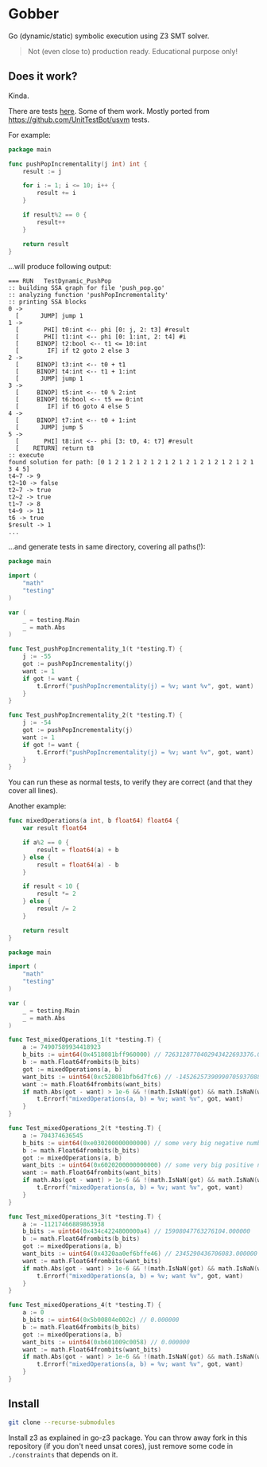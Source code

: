 # Gobber

Go (dynamic/static) symbolic execution using Z3 SMT solver.

>Not (even close to) production ready. Educational purpose only!

## Does it work?

Kinda.

There are tests [here](./symexec/symexec_test.go). Some of them work. Mostly ported from <https://github.com/UnitTestBot/usvm> tests.

For example:

```go
package main

func pushPopIncrementality(j int) int {
    result := j

    for i := 1; i <= 10; i++ {
        result += i
    }

    if result%2 == 0 {
        result++
    }

    return result
}
```

...will produce following output:

```text
=== RUN   TestDynamic_PushPop
:: building SSA graph for file 'push_pop.go'
:: analyzing function 'pushPopIncrementality'
:: printing SSA blocks
0 ->
  [      JUMP] jump 1
1 ->
  [       PHI] t0:int <-- phi [0: j, 2: t3] #result
  [       PHI] t1:int <-- phi [0: 1:int, 2: t4] #i
  [     BINOP] t2:bool <-- t1 <= 10:int
  [        IF] if t2 goto 2 else 3
2 ->
  [     BINOP] t3:int <-- t0 + t1
  [     BINOP] t4:int <-- t1 + 1:int
  [      JUMP] jump 1
3 ->
  [     BINOP] t5:int <-- t0 % 2:int
  [     BINOP] t6:bool <-- t5 == 0:int
  [        IF] if t6 goto 4 else 5
4 ->
  [     BINOP] t7:int <-- t0 + 1:int
  [      JUMP] jump 5
5 ->
  [       PHI] t8:int <-- phi [3: t0, 4: t7] #result
  [    RETURN] return t8
:: execute
found solution for path: [0 1 2 1 2 1 2 1 2 1 2 1 2 1 2 1 2 1 2 1 2 1 3 4 5]
t4~7 -> 9
t2~10 -> false
t2~7 -> true
t2~2 -> true
t1~7 -> 8
t4~9 -> 11
t6 -> true
$result -> 1
...
```

...and generate tests in same directory, covering all paths(!):

```go
package main

import (
	"math"
	"testing"
)

var (
	_ = testing.Main
	_ = math.Abs
)

func Test_pushPopIncrementality_1(t *testing.T) {
	j := -55
	got := pushPopIncrementality(j)
	want := 1
	if got != want {
		t.Errorf("pushPopIncrementality(j) = %v; want %v", got, want)
	}
}

func Test_pushPopIncrementality_2(t *testing.T) {
	j := -54
	got := pushPopIncrementality(j)
	want := 1
	if got != want {
		t.Errorf("pushPopIncrementality(j) = %v; want %v", got, want)
	}
}
```

You can run these as normal tests, to verify they are correct (and that they cover all lines).

Another example:

```go
func mixedOperations(a int, b float64) float64 {
	var result float64

	if a%2 == 0 {
		result = float64(a) + b
	} else {
		result = float64(a) - b
	}

	if result < 10 {
		result *= 2
	} else {
		result /= 2
	}

	return result
}
```

```go
package main

import (
	"math"
	"testing"
)

var (
	_ = testing.Main
	_ = math.Abs
)

func Test_mixedOperations_1(t *testing.T) {
	a := 74907589934418923
	b_bits := uint64(0x4518081bff960000) // 7263128770402943422693376.000000
	b := math.Float64frombits(b_bits)
	got := mixedOperations(a, b)
	want_bits := uint64(0xc528081bfb6d7fc6) // -14526257390990705937088512.000000
	want := math.Float64frombits(want_bits)
	if math.Abs(got - want) > 1e-6 && !(math.IsNaN(got) && math.IsNaN(want)) {
		t.Errorf("mixedOperations(a, b) = %v; want %v", got, want)
	}
}

func Test_mixedOperations_2(t *testing.T) {
	a := 704374636545
	b_bits := uint64(0xe030200000000000) // some very big negative number
	b := math.Float64frombits(b_bits)
	got := mixedOperations(a, b)
	want_bits := uint64(0x6020200000000000) // some very big positive number
	want := math.Float64frombits(want_bits)
	if math.Abs(got - want) > 1e-6 && !(math.IsNaN(got) && math.IsNaN(want)) {
		t.Errorf("mixedOperations(a, b) = %v; want %v", got, want)
	}
}

func Test_mixedOperations_3(t *testing.T) {
	a := -11217466889863938
	b_bits := uint64(0x434c4224800000a4) // 15908047763276104.000000
	b := math.Float64frombits(b_bits)
	got := mixedOperations(a, b)
	want_bits := uint64(0x4320aa0ef6bffe46) // 2345290436706083.000000
	want := math.Float64frombits(want_bits)
	if math.Abs(got - want) > 1e-6 && !(math.IsNaN(got) && math.IsNaN(want)) {
		t.Errorf("mixedOperations(a, b) = %v; want %v", got, want)
	}
}

func Test_mixedOperations_4(t *testing.T) {
	a := 0
	b_bits := uint64(0x5b00804e002c) // 0.000000
	b := math.Float64frombits(b_bits)
	got := mixedOperations(a, b)
	want_bits := uint64(0xb601009c0058) // 0.000000
	want := math.Float64frombits(want_bits)
	if math.Abs(got - want) > 1e-6 && !(math.IsNaN(got) && math.IsNaN(want)) {
		t.Errorf("mixedOperations(a, b) = %v; want %v", got, want)
	}
}
```

## Install

```sh
git clone --recurse-submodules
```

Install z3 as explained in go-z3 package. You can throw away fork in this repository (if you don't need unsat cores), just remove some code in `./constraints` that depends on it.
